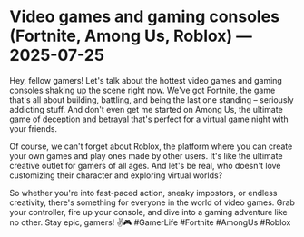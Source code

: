 # Video games and gaming consoles (Fortnite, Among Us, Roblox) — 2025-07-25

Hey, fellow gamers! Let's talk about the hottest video games and gaming consoles shaking up the scene right now. We've got Fortnite, the game that's all about building, battling, and being the last one standing – seriously addicting stuff. And don't even get me started on Among Us, the ultimate game of deception and betrayal that's perfect for a virtual game night with your friends.

Of course, we can't forget about Roblox, the platform where you can create your own games and play ones made by other users. It's like the ultimate creative outlet for gamers of all ages. And let's be real, who doesn't love customizing their character and exploring virtual worlds?

So whether you're into fast-paced action, sneaky impostors, or endless creativity, there's something for everyone in the world of video games. Grab your controller, fire up your console, and dive into a gaming adventure like no other. Stay epic, gamers! ✌️🎮 #GamerLife #Fortnite #AmongUs #Roblox